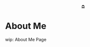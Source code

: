 <div style="
  padding: 1rem 0;
">
<p align="center">
  <img src="./public/static/images/icons/about-me-icon.png" style="
    width: 10px; height: 10px;
  "/>
  <!-- <svg width="1em" height="1em" viewBox="0 0 16 16" class="bi bi-gem" fill="currentColor" xmlns="http://www.w3.org/2000/svg">
  <path fill-rule="evenodd" d="M3.1.7a.5.5 0 0 1 .4-.2h9a.5.5 0 0 1 .4.2l2.976 3.974c.149.185.156.45.01.644L8.4 15.3a.5.5 0 0 1-.8 0L.1 5.3a.5.5 0 0 1 0-.6l3-4zm11.386 3.785l-1.806-2.41-.776 2.413 2.582-.003zm-3.633.004l.961-2.989H4.186l.963 2.995 5.704-.006zM5.47 5.495l5.062-.005L8 13.366 5.47 5.495zm-1.371-.999l-.78-2.422-1.818 2.425 2.598-.003zM1.499 5.5l2.92-.003 2.193 6.82L1.5 5.5zm7.889 6.817l2.194-6.828 2.929-.003-5.123 6.831z"/>
</svg> -->
</p>

# About Me

wip: About Me Page

</div>
